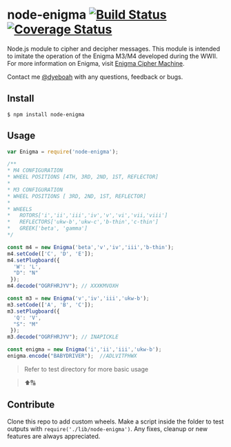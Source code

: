 node-enigma  [![Build Status](https://travis-ci.org/dyeboah/node-enigma.svg?branch=master)](https://travis-ci.org/dyeboah/node-enigma)  [![Coverage Status](https://coveralls.io/repos/github/dyeboah/node-enigma/badge.svg?branch=master)](https://coveralls.io/github/dyeboah/node-enigma?branch=master)
===========

Node.js module to cipher and decipher messages. 
This module is intended to imitate the operation of the Enigma M3/M4 developed during the WWII.
For more information on Enigma, visit [Enigma Cipher Machine](http://www.cryptomuseum.com/crypto/enigma/index.htm).

Contact me [@dyeboah](mailto:dyeboah@oswego.edu) with any questions, feedback or bugs.

Install
-------

  ```
  $ npm install node-enigma
  ```
  
Usage
-----

  ```javascript
  var Enigma = require('node-enigma');
  
  /**
  * M4 CONFIGURATION
  * WHEEL POSITIONS [4TH, 3RD, 2ND, 1ST, REFLECTOR]
  *
  * M3 CONFIGURATION
  * WHEEL POSITIONS [ 3RD, 2ND, 1ST, REFLECTOR]
  *
  * WHEELS 
  *   ROTORS['i','ii','iii','iv','v','vi','vii,'viii']
  *   REFLECTORS['ukw-b','ukw-c','b-thin','c-thin']
  *   GREEK['beta', 'gamma']
  */
  
  const m4 = new Enigma('beta','v','iv','iii','b-thin');
  m4.setCode(['C', 'D', 'E']);
  m4.setPlugboard({
    'W': 'L',
    "D": "N"
   });
  m4.decode("OGRFHRJYV"); // XXXKMVOXH
  
  const m3 = new Enigma('v','iv','iii','ukw-b');
  m3.setCode(['A', 'B', 'C']);
  m3.setPlugboard({
    'Q': 'V',
    "S": "M"
   });
  m3.decode("OGRFHRJYV"); // INAPICKLE
  
  const enigma = new Enigma('i','ii','iii','ukw-b');
  enigma.encode("BABYDRIVER");  //ADLVITPHWX
  
  
  ```
  
  
  >Refer to test directory for more basic usage
  
  >⬆🔠
  
  
Contribute
----------

Clone this repo to add custom wheels. Make a script inside the folder to test outputs with `require('./lib/node-enigma')`. Any fixes, cleanup or new features are always appreciated.
